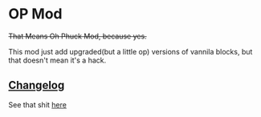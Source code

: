 # OP Mod
~~That Means Oh Phuck Mod, because yes.~~

This mod just add upgraded(but a little op) versions of vannila blocks, but that doesn't mean it's a hack.

## [Changelog](Changelog.md)
See that shit [here](Changelog.md)
